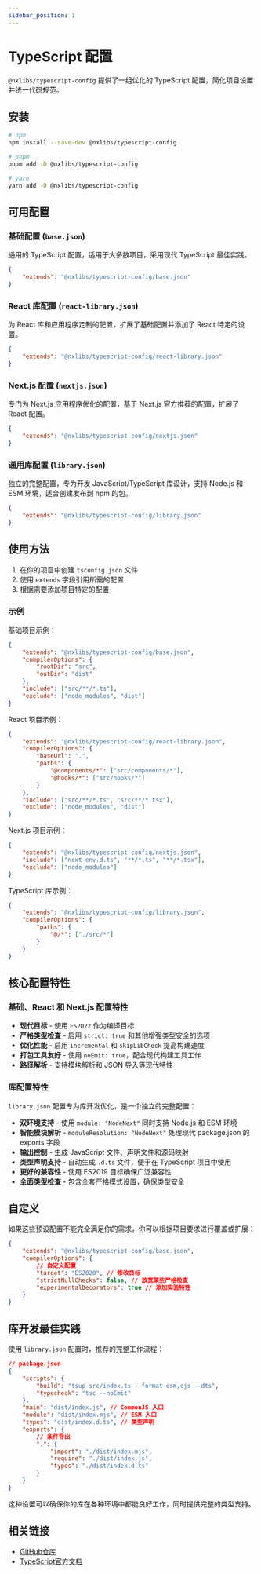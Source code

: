 ```yaml
---
sidebar_position: 1
---
```


# TypeScript 配置

`@nxlibs/typescript-config` 提供了一组优化的 TypeScript 配置，简化项目设置并统一代码规范。

## 安装

```bash
# npm
npm install --save-dev @nxlibs/typescript-config

# pnpm
pnpm add -D @nxlibs/typescript-config

# yarn
yarn add -D @nxlibs/typescript-config
```

## 可用配置

### 基础配置 (`base.json`)

通用的 TypeScript 配置，适用于大多数项目，采用现代 TypeScript 最佳实践。

```json
{
	"extends": "@nxlibs/typescript-config/base.json"
}
```

### React 库配置 (`react-library.json`)

为 React 库和应用程序定制的配置，扩展了基础配置并添加了 React 特定的设置。

```json
{
	"extends": "@nxlibs/typescript-config/react-library.json"
}
```

### Next.js 配置 (`nextjs.json`)

专门为 Next.js 应用程序优化的配置，基于 Next.js 官方推荐的配置，扩展了 React 配置。

```json
{
	"extends": "@nxlibs/typescript-config/nextjs.json"
}
```

### 通用库配置 (`library.json`)

独立的完整配置，专为开发 JavaScript/TypeScript 库设计，支持 Node.js 和 ESM 环境，适合创建发布到 npm 的包。

```json
{
	"extends": "@nxlibs/typescript-config/library.json"
}
```

## 使用方法

1. 在你的项目中创建 `tsconfig.json` 文件
2. 使用 `extends` 字段引用所需的配置
3. 根据需要添加项目特定的配置

### 示例

基础项目示例：

```json
{
	"extends": "@nxlibs/typescript-config/base.json",
	"compilerOptions": {
		"rootDir": "src",
		"outDir": "dist"
	},
	"include": ["src/**/*.ts"],
	"exclude": ["node_modules", "dist"]
}
```

React 项目示例：

```json
{
	"extends": "@nxlibs/typescript-config/react-library.json",
	"compilerOptions": {
		"baseUrl": ".",
		"paths": {
			"@components/*": ["src/components/*"],
			"@hooks/*": ["src/hooks/*"]
		}
	},
	"include": ["src/**/*.ts", "src/**/*.tsx"],
	"exclude": ["node_modules", "dist"]
}
```

Next.js 项目示例：

```json
{
	"extends": "@nxlibs/typescript-config/nextjs.json",
	"include": ["next-env.d.ts", "**/*.ts", "**/*.tsx"],
	"exclude": ["node_modules"]
}
```

TypeScript 库示例：

```json
{
	"extends": "@nxlibs/typescript-config/library.json",
	"compilerOptions": {
		"paths": {
			"@/*": ["./src/*"]
		}
	}
}
```

## 核心配置特性

### 基础、React 和 Next.js 配置特性

- **现代目标** - 使用 `ES2022` 作为编译目标
- **严格类型检查** - 启用 `strict: true` 和其他增强类型安全的选项
- **优化性能** - 启用 `incremental` 和 `skipLibCheck` 提高构建速度
- **打包工具友好** - 使用 `noEmit: true`，配合现代构建工具工作
- **路径解析** - 支持模块解析和 JSON 导入等现代特性

### 库配置特性

`library.json` 配置专为库开发优化，是一个独立的完整配置：

- **双环境支持** - 使用 `module: "NodeNext"` 同时支持 Node.js 和 ESM 环境
- **智能模块解析** - `moduleResolution: "NodeNext"` 处理现代 package.json 的 exports 字段
- **输出控制** - 生成 JavaScript 文件、声明文件和源码映射
- **类型声明支持** - 自动生成 `.d.ts` 文件，便于在 TypeScript 项目中使用
- **更好的兼容性** - 使用 ES2019 目标确保广泛兼容性
- **全面类型检查** - 包含全套严格模式设置，确保类型安全

## 自定义

如果这些预设配置不能完全满足你的需求，你可以根据项目要求进行覆盖或扩展：

```json
{
	"extends": "@nxlibs/typescript-config/base.json",
	"compilerOptions": {
		// 自定义配置
		"target": "ES2020", // 修改目标
		"strictNullChecks": false, // 放宽某些严格检查
		"experimentalDecorators": true // 添加实验特性
	}
}
```

## 库开发最佳实践

使用 `library.json` 配置时，推荐的完整工作流程：

```json
// package.json
{
	"scripts": {
		"build": "tsup src/index.ts --format esm,cjs --dts",
		"typecheck": "tsc --noEmit"
	},
	"main": "dist/index.js", // CommonJS 入口
	"module": "dist/index.mjs", // ESM 入口
	"types": "dist/index.d.ts", // 类型声明
	"exports": {
		// 条件导出
		".": {
			"import": "./dist/index.mjs",
			"require": "./dist/index.js",
			"types": "./dist/index.d.ts"
		}
	}
}
```

这种设置可以确保你的库在各种环境中都能良好工作，同时提供完整的类型支持。

## 相关链接

- [GitHub仓库](https://github.com/NexaraGroup/nx-libs)
- [TypeScript官方文档](https://www.typescriptlang.org/docs/)
